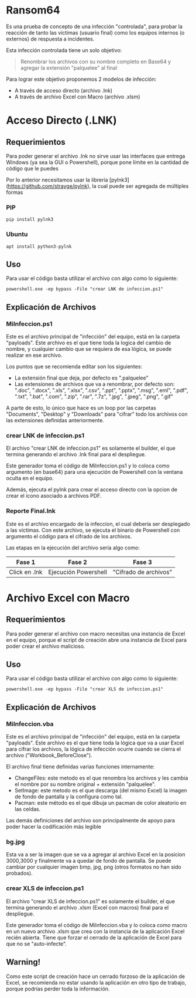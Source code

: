 # Ransom64

Es una prueba de concepto de una infección "controlada", para probar la reacción de tanto las víctimas (usuario final) como los equipos internos (o externos) de respuesta a incidentes.

Esta infección controlada tiene un solo objetivo:

> Renombrar los archivos con su nombre completo en Base64 y agregar la extensión "palquelee" al final

Para lograr este objetivo proponemos 2 modelos de infección:
- A través de acceso directo (archivo .lnk)
- A través de archivo Excel con Macro (archivo .xlsm)

# Acceso Directo (.LNK)

## Requerimientos

Para poder generar el archivo .lnk no sirve usar las interfaces que entrega Windows (ya sea la GUI o Powershell), porque pone límite en la cantidad de código que le puedes

Por lo anterior necesitamos usar la librería [pylnk3] (https://github.com/strayge/pylnk), la cual puede ser agregada de múltiples formas

### PIP
`pip install pylnk3`

### Ubuntu
`apt install python3-pylnk`

## Uso

Para usar el código basta utilizar el archivo con algo como lo siguiente:

`powershell.exe -ep bypass -File "crear LNK de infeccion.ps1"`

## Explicación de Archivos

### MiInfeccion.ps1

Este es el archivo principal de "infección" del equipo, está en la carpeta "payloads". Este archivo es el que tiene toda la logica del cambio de nombre, y cualquier cambio que se requiera de esa lógica, se puede realizar en ese archivo.

Los puntos que se recomienda editar son los siguientes:
- La extensión final que deja, por defecto es ".palquelee"
- Las extensiones de archivos que va a renombrar, por defecto son: ".doc", ".docx", ".xls", ".xlsx", ".csv", ".ppt", ".pptx", ".msg", ".eml", ".pdf", ".txt", ".bat", ".com", ".zip", ".rar", ".7z", ".jpg", ".jpeg", ".png", ".gif"

A parte de esto, lo único que hace es un loop por las carpetas "Documents", "Desktop" y "Downloads" para "cifrar" todo los archivos con las extensiones definidas anteriormente.

### crear LNK de infeccion.ps1

El archivo "crear LNK de infeccion.ps1" es solamente el builder, el que termina generando el archivo .lnk final para el despliegue. 

Este generador toma el código de MiInfeccion.ps1 y lo coloca como argumento (en base64) para una ejecución de Powershell con la ventana oculta en el equipo.

Además, ejecuta el pylnk para crear el acceso directo con la opcion de crear el icono asociado a archivos PDF.

### Reporte Final.lnk

Este es el archivo encargado de la infeccion, el cual debería ser desplegado a las víctimas. Con este archivo, se ejecuta el binario de Powershell con argumento el código para el cifrado de los archivos.

Las etapas en la ejecución del archivo sería algo como:

| Fase 1 | Fase 2 | Fase 3 |
| --- | --- | --- |
| Click en .lnk | Ejecución Powershell | "Cifrado de archivos" |

# Archivo Excel con Macro

## Requerimientos

Para poder generar el archivo con macro necesitas una instancia de Excel en el equipo, porque el script de creación abre una instancia de Excel para poder crear el archivo malicioso.

## Uso

Para usar el código basta utilizar el archivo con algo como lo siguiente:

`powershell.exe -ep bypass -File "crear XLS de infeccion.ps1"`

## Explicación de Archivos

### MiInfeccion.vba

Este es el archivo principal de "infección" del equipo, está en la carpeta "payloads". Este archivo es el que tiene toda la lógica que va a usar Excel para cifrar los archivos, la lógica de infección ocurre cuando se cierra el archivo ("Workbook_BeforeClose").

El archivo final tiene definidas varias funciones internamente:
- ChangeFiles: este metodo es el que renombra los archivos y les cambia el nombre por su nombre original + extensión "palquelee".
- SetImage: este metodo es el que descarga (del mismo Excel) la imagen de fondo de pantalla y la configura como tal.
- Pacman: este método es el que dibuja un pacman de color aleatorio en las celdas.

Las demás definiciones del archivo son principalmente de apoyo para poder hacer la codificación más legible

### bg.jpg

Esta va a ser la imagen que se va a agregar al archivo Excel en la posicion 3000,3000 y finalmente va a quedar de fondo de pantalla. Se puede cambiar por cualquier imagen bmp, jpg, png (otros formatos no han sido probados).

### crear XLS de infeccion.ps1

El archivo "crear XLS de infeccion.ps1" es solamente el builder, el que termina generando el archivo .xlsm (Excel con macros) final para el despliegue. 

Este generador toma el código de MiInfeccion.vba y lo coloca como macro en un nuevo archivo .xlsm que crea con la instancia de la aplicación Excel recién abierta. Tiene que forzar el cerrado de la aplicación de Excel para que no se "auto-infecte".

## Warning!

Como este script de creación hace un cerrado forzoso de la aplicación de Excel, se recomienda no estar usando la aplicación en otro tipo de trabajo, porque podrías perder toda la información.
